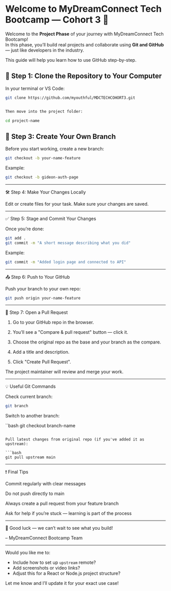 # Welcome to MyDreamConnect Tech Bootcamp — Cohort 3 🚀

Welcome to the **Project Phase** of your journey with MyDreamConnect Tech Bootcamp!  
In this phase, you’ll build real projects and collaborate using **Git and GitHub** — just like developers in the industry.

This guide will help you learn how to use GitHub step-by-step.


## 🔄 Step 1: Clone the Repository to Your Computer

In your terminal or VS Code:

```bash
git clone https://github.com/myouthful/MDCTECHCOHORT3.git


Then move into the project folder:

cd project-name

```

## 🌿 Step 3: Create Your Own Branch

Before you start working, create a new branch:

```bash
git checkout -b your-name-feature

```
Example:

```bash
git checkout -b gideon-auth-page

```

---


🛠️ Step 4: Make Your Changes Locally

Edit or create files for your task. Make sure your changes are saved.


---

✅ Step 5: Stage and Commit Your Changes

Once you’re done:

```bash
git add .
git commit -m "A short message describing what you did"

```

Example:

```bash
git commit -m "Added login page and connected to API"
```

---

📤 Step 6: Push to Your GitHub

Push your branch to your own repo:

```bash
git push origin your-name-feature

```

---

🔁 Step 7: Open a Pull Request

1. Go to your GitHub repo in the browser.


2. You’ll see a "Compare & pull request" button — click it.


3. Choose the original repo as the base and your branch as the compare.


4. Add a title and description.


5. Click "Create Pull Request".



The project maintainer will review and merge your work.


---

💡 Useful Git Commands

Check current branch:

```bash
git branch

```
Switch to another branch:

``bash
git checkout branch-name

```

Pull latest changes from original repo (if you've added it as upstream):

```bash
git pull upstream main
```

---

❗ Final Tips

Commit regularly with clear messages

Do not push directly to main

Always create a pull request from your feature branch

Ask for help if you’re stuck — learning is part of the process



---

👏 Good luck — we can’t wait to see what you build!

– MyDreamConnect Bootcamp Team

---

Would you like me to:
- Include how to set up `upstream` remote?
- Add screenshots or video links?
- Adjust this for a React or Node.js project structure?

Let me know and I’ll update it for your exact use case!
